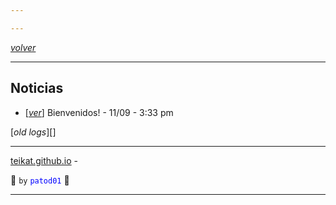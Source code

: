 ```yaml
---

---
```


<link rel="icon" href="/etc/icon.png">

[*volver*][teikat]

---

## Noticias

- \[[*ver*][01]\] Bienvenidos! - 11/09 - 3:33 pm

[*old logs*][]

---

[teikat.github.io][teikat] - <span id="herobrine"></span>

:ghost: `by` <span style="color: blue;">`patod01`</span> :ghost:

[teikat]: https://teikat.github.io

---

[01]: 01
[old logs]: old

<script type="text/javascript" src="/herobrine.js"></script>
